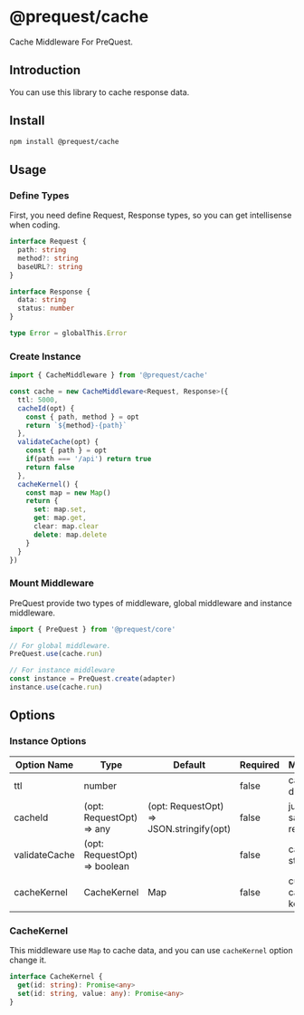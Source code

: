 # @prequest/cache

Cache Middleware For PreQuest.

## Introduction

You can use this library to cache response data.

## Install

```bash
npm install @prequest/cache
```

## Usage

### Define Types

First, you need define Request, Response types, so you can get intellisense when coding.

```ts
interface Request {
  path: string
  method?: string
  baseURL?: string
}

interface Response {
  data: string
  status: number
}

type Error = globalThis.Error
```

### Create Instance

```ts
import { CacheMiddleware } from '@prequest/cache'

const cache = new CacheMiddleware<Request, Response>({
  ttl: 5000,
  cacheId(opt) {
    const { path, method } = opt
    return `${method}-{path}`
  },
  validateCache(opt) {
    const { path } = opt
    if(path === '/api') return true
    return false
  },
  cacheKernel() {
    const map = new Map()
    return {
      set: map.set,
      get: map.get,
      clear: map.clear
      delete: map.delete
    }
  }
})
```

### Mount Middleware

PreQuest provide two types of middleware, global middleware and instance middleware.

```ts
import { PreQuest } from '@prequest/core'

// For global middleware.
PreQuest.use(cache.run)

// For instance middleware
const instance = PreQuest.create(adapter)
instance.use(cache.run)
```

## Options

### Instance Options

| Option Name   | Type                         | Default                                  | Required | Meaning             |
| ------------- | ---------------------------- | ---------------------------------------- | -------- | ------------------- |
| ttl           | number                       |                                          | false    | cache duration      |
| cacheId       | (opt: RequestOpt) => any     | (opt: RequestOpt) => JSON.stringify(opt) | false    | judge same request  |
| validateCache | (opt: RequestOpt) => boolean |                                          | false    | cache strategy      |
| cacheKernel   | CacheKernel                  | Map                                      | false    | custom cache kernel |

### CacheKernel

This middleware use `Map` to cache data, and you can use `cacheKernel` option change it.

```ts
interface CacheKernel {
  get(id: string): Promise<any>
  set(id: string, value: any): Promise<any>
}
```
